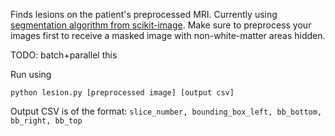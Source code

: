 Finds lesions on the patient's preprocessed MRI. Currently using [segmentation algorithm from scikit-image](http://scikit-image.org/docs/dev/auto_examples/segmentation/plot_label.html#sphx-glr-auto-examples-segmentation-plot-label-py).
Make sure to preprocess your images first to receive a masked image with non-white-matter areas hidden.

TODO: batch+parallel this

Run using 

`python lesion.py [preprocessed image] [output csv]`

Output CSV is of the format:
`slice_number, bounding_box_left, bb_bottom, bb_right, bb_top`
